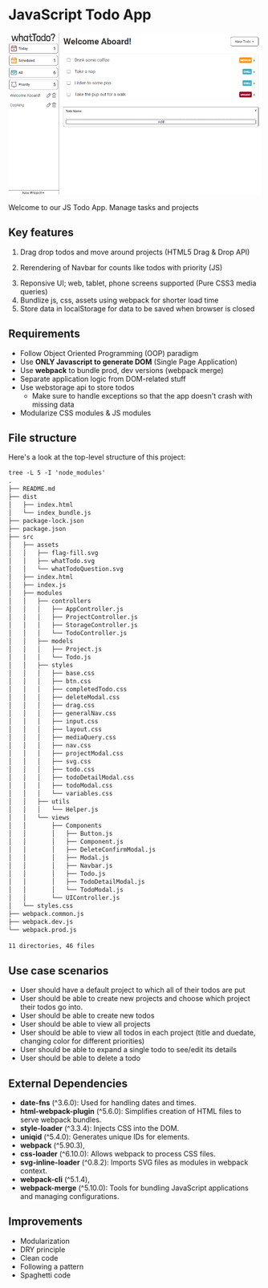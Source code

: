# JavaScript Todo App

![Screenshot of whatTodo?](./preview.png)

Welcome to our JS Todo App. Manage tasks and projects

## Key features

<!-- drag drop gif -->

1. Drag drop todos and move around projects (HTML5 Drag & Drop API)

<!-- rerender gif -->

2. Rerendering of Navbar for counts like todos with priority (JS)

<!-- responsive gif -->

3. Reponsive UI; web, tablet, phone screens supported (Pure CSS3 media queries)
4. Bundlize js, css, assets using webpack for shorter load time
5. Store data in localStorage for data to be saved when browser is closed

## Requirements

- Follow Object Oriented Programming (OOP) paradigm
- Use **ONLY Javascript to generate DOM** (Single Page Application)
- Use **webpack** to bundle prod, dev versions (webpack merge)
- Separate application logic from DOM-related stuff
- Use webstorage api to store todos
  - Make sure to handle exceptions so that the app doesn't crash with missing data
- Modularize CSS modules & JS modules

## File structure

Here's a look at the top-level structure of this project:

```plaintext
tree -L 5 -I 'node_modules'
.
├── README.md
├── dist
│   ├── index.html
│   └── index_bundle.js
├── package-lock.json
├── package.json
├── src
│   ├── assets
│   │   ├── flag-fill.svg
│   │   ├── whatTodo.svg
│   │   └── whatTodoQuestion.svg
│   ├── index.html
│   ├── index.js
│   ├── modules
│   │   ├── controllers
│   │   │   ├── AppController.js
│   │   │   ├── ProjectController.js
│   │   │   ├── StorageController.js
│   │   │   └── TodoController.js
│   │   ├── models
│   │   │   ├── Project.js
│   │   │   └── Todo.js
│   │   ├── styles
│   │   │   ├── base.css
│   │   │   ├── btn.css
│   │   │   ├── completedTodo.css
│   │   │   ├── deleteModal.css
│   │   │   ├── drag.css
│   │   │   ├── generalNav.css
│   │   │   ├── input.css
│   │   │   ├── layout.css
│   │   │   ├── mediaQuery.css
│   │   │   ├── nav.css
│   │   │   ├── projectModal.css
│   │   │   ├── svg.css
│   │   │   ├── todo.css
│   │   │   ├── todoDetailModal.css
│   │   │   ├── todoModal.css
│   │   │   └── variables.css
│   │   ├── utils
│   │   │   └── Helper.js
│   │   └── views
│   │       ├── Components
│   │       │   ├── Button.js
│   │       │   ├── Component.js
│   │       │   ├── DeleteConfirmModal.js
│   │       │   ├── Modal.js
│   │       │   ├── Navbar.js
│   │       │   ├── Todo.js
│   │       │   ├── TodoDetailModal.js
│   │       │   └── TodoModal.js
│   │       └── UIController.js
│   └── styles.css
├── webpack.common.js
├── webpack.dev.js
└── webpack.prod.js

11 directories, 46 files
```

## Use case scenarios

- User should have a default project to which all of their todos are put
- User should be able to create new projects and choose which project their todos go into.
- User should be able to create new todos
- User should be able to view all projects
- User should be able to view all todos in each project (title and duedate, changing color for different priorities)
- User should be able to expand a single todo to see/edit its details
- User should be able to delete a todo

## External Dependencies

- **date-fns** (^3.6.0): Used for handling dates and times.
- **html-webpack-plugin** (^5.6.0): Simplifies creation of HTML files to serve webpack bundles.
- **style-loader** (^3.3.4): Injects CSS into the DOM.
- **uniqid** (^5.4.0): Generates unique IDs for elements.
- **webpack** (^5.90.3),
- **css-loader** (^6.10.0): Allows webpack to process CSS files.
- **svg-inline-loader** (^0.8.2): Imports SVG files as modules in webpack context.
- **webpack-cli** (^5.1.4),
- **webpack-merge** (^5.10.0): Tools for bundling JavaScript applications and managing configurations.

## Improvements

- Modularization
- DRY principle
- Clean code
- Following a pattern
- Spaghetti code

